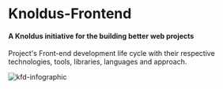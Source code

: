 # Knoldus-Frontend
#### A Knoldus initiative for the building better web projects

Project's Front-end development life cycle with their respective technologies, tools, libraries, languages and approach.

![kfd-infographic](https://user-images.githubusercontent.com/10805658/29411190-59d56678-8371-11e7-8330-2dd9bcd316f8.jpg)
